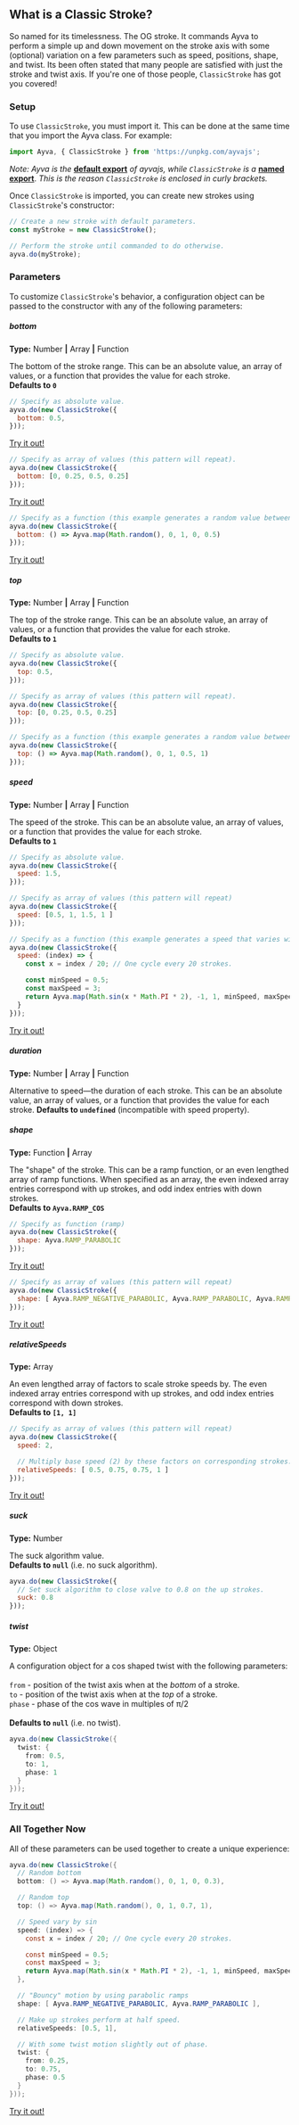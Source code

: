 ## What is a Classic Stroke?

So named for its timelessness. The OG stroke. It commands Ayva to perform a simple up and down movement on the stroke axis with some 
(optional) variation on a few parameters such as speed, positions, shape, and twist. Its been often stated that many people are satisfied 
with just the stroke and twist axis. If you're one of those people, ```ClassicStroke``` has got you covered!

### Setup

To use ```ClassicStroke```, you must import it. This can be done at the same time that you import the Ayva class. For example:

```javascript
import Ayva, { ClassicStroke } from 'https://unpkg.com/ayvajs';
```

_Note: Ayva is the_ __<a href="https://developer.mozilla.org/en-US/docs/Web/JavaScript/Reference/Statements/import" target="_blank">default export</a>__ _of ayvajs, while ```ClassicStroke``` is a_ __<a href="https://developer.mozilla.org/en-US/docs/Web/JavaScript/Reference/Statements/import" target="_blank">named export</a>__. _This is the reason ```ClassicStroke``` is enclosed in curly brackets._

Once ```ClassicStroke``` is imported, you can create new strokes using ```ClassicStroke```'s constructor:

```javascript
// Create a new stroke with default parameters.
const myStroke = new ClassicStroke();

// Perform the stroke until commanded to do otherwise.
ayva.do(myStroke);
```

### Parameters

To customize ```ClassicStroke```'s behavior, a configuration object can be passed to the constructor with any of the following parameters:

<h5 class="parameter-heading">bottom</h5>
<div class="type-section">
  <b>Type:</b> Number <b class="type-separator">|</b> Array <b class="type-separator">|</b> Function
</div>
<p>The bottom of the stroke range. This can be an absolute value, an array of values, or a function that provides the value for each stroke. <br/><b>Defaults to <code>0</code></b></p>

```javascript
// Specify as absolute value.
ayva.do(new ClassicStroke({
  bottom: 0.5,
}));
```
<a href="./tutorial-examples/classic-stroke-example-bottom-1.html" target="_blank">Try it out!</a>

```javascript
// Specify as array of values (this pattern will repeat).
ayva.do(new ClassicStroke({
  bottom: [0, 0.25, 0.5, 0.25]
}));
```
<a href="./tutorial-examples/classic-stroke-example-bottom-2.html" target="_blank">Try it out!</a>

```javascript
// Specify as a function (this example generates a random value between 0 and 0.5 for each stroke).
ayva.do(new ClassicStroke({
  bottom: () => Ayva.map(Math.random(), 0, 1, 0, 0.5)
}));
```
<a href="./tutorial-examples/classic-stroke-example-bottom-3.html" target="_blank">Try it out!</a>

<h5 class="parameter-heading">top</h5>
<div class="type-section">
  <b>Type:</b> Number <b class="type-separator">|</b> Array <b class="type-separator">|</b> Function
</div>
<p>The top of the stroke range. This can be an absolute value, an array of values, or a function that provides the value for each stroke. <br/><b>Defaults to <code>1</code></b></p>

```javascript
// Specify as absolute value.
ayva.do(new ClassicStroke({
  top: 0.5,
}));
```

```javascript
// Specify as array of values (this pattern will repeat).
ayva.do(new ClassicStroke({
  top: [0, 0.25, 0.5, 0.25]
}));
```

```javascript
// Specify as a function (this example generates a random value between 0.5 and 1 for each stroke).
ayva.do(new ClassicStroke({
  top: () => Ayva.map(Math.random(), 0, 1, 0.5, 1)
}));
```

<h5 class="parameter-heading">speed</h5>
<div class="type-section">
  <b>Type:</b> Number <b class="type-separator">|</b> Array <b class="type-separator">|</b> Function
</div>
<p>The speed of the stroke. This can be an absolute value, an array of values, or a function that provides the value for each stroke. <br/><b>Defaults to <code>1</code></b></p>

```javascript
// Specify as absolute value.
ayva.do(new ClassicStroke({
  speed: 1.5,
}));
```

```javascript
// Specify as array of values (this pattern will repeat)
ayva.do(new ClassicStroke({
  speed: [0.5, 1, 1.5, 1 ]
}));
```

```javascript
// Specify as a function (this example generates a speed that varies with sin)
ayva.do(new ClassicStroke({
  speed: (index) => {
    const x = index / 20; // One cycle every 20 strokes.

    const minSpeed = 0.5;
    const maxSpeed = 3;
    return Ayva.map(Math.sin(x * Math.PI * 2), -1, 1, minSpeed, maxSpeed);
  }
}));
```
<a href="./tutorial-examples/classic-stroke-example-speed.html" target="_blank">Try it out!</a>

<h5 class="parameter-heading">duration</h5>
<div class="type-section">
  <b>Type:</b> Number <b class="type-separator">|</b> Array <b class="type-separator">|</b> Function
</div>
<p>Alternative to speed—the duration of each stroke. This can be an absolute value, an array of values, or a function that provides the value for each stroke. <b>Defaults to <code>undefined</code></b> (incompatible with speed property).</p>

<h5 class="parameter-heading">shape</h5>
<div class="type-section">
  <b>Type:</b> Function <b class="type-separator">|</b> Array
</div>
<p>The "shape" of the stroke. This can be a ramp function, or an even lengthed array of ramp functions. 
When specified as an array, the even indexed array entries correspond with up strokes, and odd index entries with down strokes.
<br/><b>Defaults to <code>Ayva.RAMP_COS</code></b></p>

```javascript
// Specify as function (ramp)
ayva.do(new ClassicStroke({
  shape: Ayva.RAMP_PARABOLIC
}));
```
<a href="./tutorial-examples/classic-stroke-example-shape-1.html" target="_blank">Try it out!</a>

```javascript
// Specify as array of values (this pattern will repeat)
ayva.do(new ClassicStroke({
  shape: [ Ayva.RAMP_NEGATIVE_PARABOLIC, Ayva.RAMP_PARABOLIC, Ayva.RAMP_COS, Ayva.RAMP_LINEAR ]
}));
```
<a href="./tutorial-examples/classic-stroke-example-shape-2.html" target="_blank">Try it out!</a>

<h5 class="parameter-heading">relativeSpeeds</h5>
<div class="type-section">
  <b>Type:</b> Array
</div>
<p>An even lengthed array of factors to scale stroke speeds by. The even indexed array entries correspond with up strokes, and odd index entries correspond with down strokes.
<br/><b>Defaults to <code>[1, 1]</code></b></p>

```javascript
// Specify as array of values (this pattern will repeat)
ayva.do(new ClassicStroke({
  speed: 2,

  // Multiply base speed (2) by these factors on corresponding strokes.
  relativeSpeeds: [ 0.5, 0.75, 0.75, 1 ] 
}));
```
<a href="./tutorial-examples/classic-stroke-example-relative-speeds.html" target="_blank">Try it out!</a>

<h5 class="parameter-heading">suck</h5>
<div class="type-section">
  <b>Type:</b> Number
</div>
<p>The suck algorithm value. <br/><b>Defaults to <code>null</code></b> (i.e. no suck algorithm).</p>


```javascript
ayva.do(new ClassicStroke({
  // Set suck algorithm to close valve to 0.8 on the up strokes.
  suck: 0.8 
}));
```

<h5 class="parameter-heading">twist</h5>
<div class="type-section">
  <b>Type:</b> Object
</div>
<p>
  A configuration object for a cos shaped twist with the following parameters:
  <br/><br/>
  <code>from</code> - position of the twist axis when at the <i>bottom</i> of a stroke.<br/>
  <code>to</code> - position of the twist axis when at the <i>top</i> of a stroke.<br/>
  <code>phase</code> - phase of the cos wave in multiples of π/2<br/><br/>
  <b>Defaults to <code>null</code></b> (i.e. no twist).
</p>

```java
ayva.do(new ClassicStroke({
  twist: {
    from: 0.5,
    to: 1,
    phase: 1
  }
}));
```
<a href="./tutorial-examples/classic-stroke-example-twist.html" target="_blank">Try it out!</a>

### All Together Now

All of these parameters can be used together to create a unique experience:

```java
ayva.do(new ClassicStroke({
  // Random bottom
  bottom: () => Ayva.map(Math.random(), 0, 1, 0, 0.3),

  // Random top
  top: () => Ayva.map(Math.random(), 0, 1, 0.7, 1),

  // Speed vary by sin
  speed: (index) => {
    const x = index / 20; // One cycle every 20 strokes.

    const minSpeed = 0.5;
    const maxSpeed = 3;
    return Ayva.map(Math.sin(x * Math.PI * 2), -1, 1, minSpeed, maxSpeed);
  },

  // "Bouncy" motion by using parabolic ramps
  shape: [ Ayva.RAMP_NEGATIVE_PARABOLIC, Ayva.RAMP_PARABOLIC ],

  // Make up strokes perform at half speed.
  relativeSpeeds: [0.5, 1],

  // With some twist motion slightly out of phase.
  twist: {
    from: 0.25,
    to: 0.75,
    phase: 0.5
  }  
}));
```
<a href="./tutorial-examples/classic-stroke-example-all-together.html" target="_blank">Try it out!</a>

